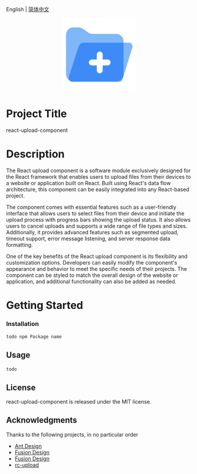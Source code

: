 English | [简体中文](./README.zh-cn.md)

<div align=center>
  <img src="https://github.com/Hu-xiaojian/react-upload-component/blob/master/static/upload.png" />
</div>

# Project Title
react-upload-component
# Description

The React upload component is a software module exclusively designed for the React framework that enables users to upload files from their devices to a website or application built on React. Built using React's data flow architecture, this component can be easily integrated into any React-based project.

The component comes with essential features such as a user-friendly interface that allows users to select files from their device and initiate the upload process with progress bars showing the upload status. It also allows users to cancel uploads and supports a wide range of file types and sizes. Additionally, it provides advanced features such as segmented upload, timeout support, error message listening, and server response data formatting.

One of the key benefits of the React upload component is its flexibility and customization options. Developers can easily modify the component's appearance and behavior to meet the specific needs of their projects. The component can be styled to match the overall design of the website or application, and additional functionality can also be added as needed.

# Getting Started

### Installation

```
todo npm Package name
```

## Usage

```
todo
```
## License

react-upload-component is released under the MIT license.

## Acknowledgments
Thanks to the following projects, in no particular order
* [Ant Design](https://ant.design/components/upload-cn#uploadfile)
* [Fusion Design](https://zhuanlan.zhihu.com/p/56684600)
* [Fusion Design](https://zhuanlan.zhihu.com/p/59483736)
* [rc-upload](https://github.com/react-component/upload/blob/master/README.md)
